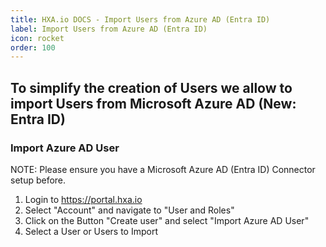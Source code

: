 ```yaml
---
title: HXA.io DOCS - Import Users from Azure AD (Entra ID)
label: Import Users from Azure AD (Entra ID)
icon: rocket
order: 100
---
```


## To simplify the creation of Users we allow to import Users from Microsoft Azure AD (New: Entra ID)

### Import Azure AD User

NOTE: Please ensure you have a Microsoft Azure AD (Entra ID) Connector setup before.

1. Login to https://portal.hxa.io
2. Select "Account" and navigate to "User and Roles"
3. Click on the Button "Create user" and select "Import Azure AD User"
4. Select a User or Users to Import

